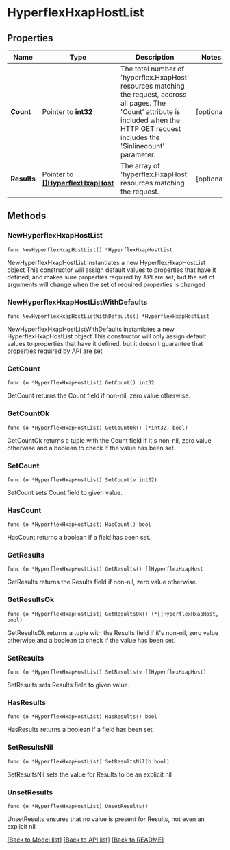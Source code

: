 # HyperflexHxapHostList

## Properties

Name | Type | Description | Notes
------------ | ------------- | ------------- | -------------
**Count** | Pointer to **int32** | The total number of &#39;hyperflex.HxapHost&#39; resources matching the request, accross all pages. The &#39;Count&#39; attribute is included when the HTTP GET request includes the &#39;$inlinecount&#39; parameter. | [optional] 
**Results** | Pointer to [**[]HyperflexHxapHost**](hyperflex.HxapHost.md) | The array of &#39;hyperflex.HxapHost&#39; resources matching the request. | [optional] 

## Methods

### NewHyperflexHxapHostList

`func NewHyperflexHxapHostList() *HyperflexHxapHostList`

NewHyperflexHxapHostList instantiates a new HyperflexHxapHostList object
This constructor will assign default values to properties that have it defined,
and makes sure properties required by API are set, but the set of arguments
will change when the set of required properties is changed

### NewHyperflexHxapHostListWithDefaults

`func NewHyperflexHxapHostListWithDefaults() *HyperflexHxapHostList`

NewHyperflexHxapHostListWithDefaults instantiates a new HyperflexHxapHostList object
This constructor will only assign default values to properties that have it defined,
but it doesn't guarantee that properties required by API are set

### GetCount

`func (o *HyperflexHxapHostList) GetCount() int32`

GetCount returns the Count field if non-nil, zero value otherwise.

### GetCountOk

`func (o *HyperflexHxapHostList) GetCountOk() (*int32, bool)`

GetCountOk returns a tuple with the Count field if it's non-nil, zero value otherwise
and a boolean to check if the value has been set.

### SetCount

`func (o *HyperflexHxapHostList) SetCount(v int32)`

SetCount sets Count field to given value.

### HasCount

`func (o *HyperflexHxapHostList) HasCount() bool`

HasCount returns a boolean if a field has been set.

### GetResults

`func (o *HyperflexHxapHostList) GetResults() []HyperflexHxapHost`

GetResults returns the Results field if non-nil, zero value otherwise.

### GetResultsOk

`func (o *HyperflexHxapHostList) GetResultsOk() (*[]HyperflexHxapHost, bool)`

GetResultsOk returns a tuple with the Results field if it's non-nil, zero value otherwise
and a boolean to check if the value has been set.

### SetResults

`func (o *HyperflexHxapHostList) SetResults(v []HyperflexHxapHost)`

SetResults sets Results field to given value.

### HasResults

`func (o *HyperflexHxapHostList) HasResults() bool`

HasResults returns a boolean if a field has been set.

### SetResultsNil

`func (o *HyperflexHxapHostList) SetResultsNil(b bool)`

 SetResultsNil sets the value for Results to be an explicit nil

### UnsetResults
`func (o *HyperflexHxapHostList) UnsetResults()`

UnsetResults ensures that no value is present for Results, not even an explicit nil

[[Back to Model list]](../README.md#documentation-for-models) [[Back to API list]](../README.md#documentation-for-api-endpoints) [[Back to README]](../README.md)


